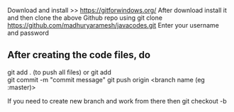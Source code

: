 Download and install >> https://gitforwindows.org/
After download install it and then clone the above Github repo using 
git clone https://github.com/madhuryaramesh/javacodes.git
Enter your username and password 


## After creating the code files, do
git add . (to push all files) or git add <file name to be pushed>\
git commit -m "commit message" 
git push origin <branch name (eg :master)> 




If you need to create new branch and work from there then 
git checkout -b <new branch name >

